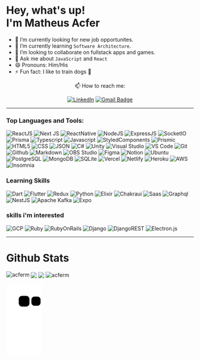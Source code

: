 <h1>
  Hey, what's up! <br>
  I'm Matheus Acfer
</h1>

- 🔭 I’m currently looking for new job opportunites.
- 🌱 I’m currently learning `Software Architecture`.
- 👯 I’m looking to collaborate on fullstack apps and games.
- 💬 Ask me about `JavaScript` and `React`
- 😄 Pronouns: Him/His
- ⚡ Fun fact: I like to train dogs 🐺

<div align='center'>
📫 How to reach me:

[![LinkedIn](https://img.shields.io/badge/LinkedIn-0077B5?style=for-the-badge&logo=linkedin&logoColor=white)](https://www.linkedin.com/in/acferm/)
[![Gmail Badge](https://img.shields.io/badge/Email-c14438?style=for-the-badge&logo=Gmail&logoColor=white&link=mailto:promacfer@gmail.com)](mailto:promacfer@gmail.com)
</div>

---

### Top Languages and Tools:

![ReactJS](https://img.shields.io/badge/React-20232A?style=for-the-badge&logo=react&logoColor=61DAFB)
![Next JS](https://img.shields.io/badge/Next-black?style=for-the-badge&logo=next.js&logoColor=white)
![ReactNative](https://img.shields.io/badge/React_Native-20232A?style=for-the-badge&logo=react&logoColor=61DAFB)
![NodeJS](https://img.shields.io/badge/Node.js-43853D?style=for-the-badge&logo=node.js&logoColor=white)
![ExpressJS](https://img.shields.io/badge/Express.js-404D59?style=for-the-badge&logo=express)
![SocketIO](https://img.shields.io/badge/Socket.io-242526?style=for-the-badge&logo=socket.io)
![Prisma](https://img.shields.io/badge/Prisma.io-319795?style=for-the-badge&logo=prisma)
![Typescript](https://img.shields.io/badge/TypeScript-007ACC?style=for-the-badge&logo=typescript&logoColor=white)
![Javascript](https://img.shields.io/badge/Javascript-f7df1e?style=for-the-badge&logo=javascript&logoColor=black)
![StyledComponents](https://img.shields.io/badge/styled--components-DB7093?style=for-the-badge&logo=styled-components&logoColor=white)
![Prismic](https://img.shields.io/badge/Prismic-3F4A56?style=for-the-badge&logo=prismic&logoColor=white)
![HTML5](https://img.shields.io/badge/HTML5-E34F26?style=for-the-badge&logo=html5&logoColor=white)
![CSS](https://img.shields.io/badge/CSS-1572B6?&style=for-the-badge&logo=css3&logoColor=white)
![JSON](https://img.shields.io/badge/JSON-000000?style=for-the-badge&logo=json&logoColor=white)
![C#](https://img.shields.io/badge/C%23-5C2D91?style=for-the-badge&logo=c-sharp&logoColor=white)
![Unity](https://img.shields.io/badge/Unity-000000?style=for-the-badge&logo=unity&logoColor=white)
![Visual Studio](https://img.shields.io/badge/Visual%20Studio-5C2D91?style=for-the-badge&logo=visual-studio&logoColor=white)
![VS Code](https://img.shields.io/badge/VS%20Code-007acc?style=for-the-badge&logo=visual-studio-code&logoColor=white)
![Git](https://img.shields.io/badge/Git-f05032?style=for-the-badge&logo=git&logoColor=white)
![Github](https://img.shields.io/badge/GitHub-100000?style=for-the-badge&logo=github&logoColor=white)
![Markdown](https://img.shields.io/badge/Markdown-000000?style=for-the-badge&logo=markdown&logoColor=white)
![OBS Studio](https://img.shields.io/badge/OBS-302E31?style=for-the-badge&logo=obs-studio&logoColor=white)
![Figma](https://img.shields.io/badge/Figma-F24E1E?style=for-the-badge&logo=figma&logoColor=white)
![Notion](https://img.shields.io/badge/Notion-000000?style=for-the-badge&logo=notion&logoColor=white)
![Ubuntu](https://img.shields.io/badge/Ubuntu-E95420?style=for-the-badge&logo=ubuntu&logoColor=white)
![PostgreSQL](https://img.shields.io/badge/PostgreSQL-316192?style=for-the-badge&logo=postgresql&logoColor=white)
![MongoDB](https://img.shields.io/badge/MongoDB-4EA94B?style=for-the-badge&logo=mongodb&logoColor=white)
![SQLite](https://img.shields.io/badge/SQLite-07405E?style=for-the-badge&logo=sqlite&logoColor=white)
![Vercel](https://img.shields.io/badge/Vercel-333?style=for-the-badge&logo=vercel&logoColor=white)
![Netlify](https://img.shields.io/badge/Netlify-00C7B7?style=for-the-badge&logo=netlify&logoColor=white)
![Heroku](https://img.shields.io/badge/Heroku-430098?style=for-the-badge&logo=heroku&logoColor=white)
![AWS](https://img.shields.io/badge/Amazon_AWS-232F3E?style=for-the-badge&logo=amazon-aws&logoColor=white)
![Insomnia](https://img.shields.io/badge/Insomnia-black?style=for-the-badge&logo=insomnia&logoColor=5849BE)

### Learning Skills

![Dart](https://img.shields.io/badge/Dart-0175C2?style=for-the-badge&logo=dart&logoColor=white)
![Flutter](https://img.shields.io/badge/Flutter-02569B?style=for-the-badge&logo=flutter&logoColor=white)
![Redux](https://img.shields.io/badge/Redux-593D88?style=for-the-badge&logo=redux&logoColor=white)
![Python](https://img.shields.io/badge/Python-3776AB?style=for-the-badge&logo=python&logoColor=white)
![Elixir](https://img.shields.io/badge/Elixir-4B275F?style=for-the-badge&logo=elixir&logoColor=white)
![Chakraui](https://img.shields.io/badge/Chakra--ui-81E6D9?style=for-the-badge&logo=chakra-ui&logoColor=white)
![Saas](https://img.shields.io/badge/Sass-CC6699?style=for-the-badge&logo=sass&logoColor=white)
![Graphql](https://img.shields.io/badge/Graphql-e10098?style=for-the-badge&logo=graphql&logoColor=white)
![NestJS](https://img.shields.io/badge/nestjs-%23E0234E.svg?style=for-the-badge&logo=nestjs&logoColor=white)
![Apache Kafka](https://img.shields.io/badge/Apache%20Kafka-000?style=for-the-badge&logo=apachekafka)
![Expo](https://img.shields.io/badge/expo-1C1E24?style=for-the-badge&logo=expo&logoColor=#D04A37)

### skills i'm interested

![GCP](https://img.shields.io/badge/Google_Cloud-4285F4?style=for-the-badge&logo=google-cloud&logoColor=white)
![Ruby](https://img.shields.io/badge/Ruby-CC342D?style=for-the-badge&logo=ruby&logoColor=white)
![RubyOnRails](https://img.shields.io/badge/Ruby_on_Rails-CC0000?style=for-the-badge&logo=ruby-on-rails&logoColor=white)
![Django](https://img.shields.io/badge/django-%23092E20.svg?style=for-the-badge&logo=django&logoColor=white)
![DjangoREST](https://img.shields.io/badge/DJANGO-REST-ff1709?style=for-the-badge&logo=django&logoColor=white&color=ff1709&labelColor=gray)
![Electron.js](https://img.shields.io/badge/Electron-191970?style=for-the-badge&logo=Electron&logoColor=white)

---

# Github Stats

<img src="https://github-profile-trophy.vercel.app/?username=acferm&theme=dracula" alt="acferm" />

<img align="center" src="https://github-readme-stats.vercel.app/api/top-langs/?username=acferM&theme=dracula" />

<img align="center" src="https://github-readme-stats.vercel.app/api?username=acferM&count_private=true&show_icons=true&include_all_commits=true&theme=dracula" />

<img align="center" src="https://github-readme-streak-stats.herokuapp.com/?user=acferm&theme=dracula" alt="acferm" />

![Snake](https://github.com/acferM/acferM/blob/output/github-snake.svg)
